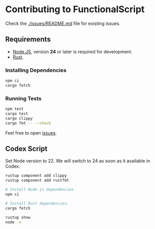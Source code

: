 # Contributing to FunctionalScript

Check the [./issues/README.md](./issues/README.md) file for existing issues.

## Requirements

- [Node.JS](https://nodejs.org/en/download), version **24** or later is required for development.
- [Rust](https://www.rust-lang.org/tools/install).

### Installing Dependencies

```bash
npm ci
cargo fetch
```

### Running Tests

```bash
npm test
cargo test
cargo clippy
cargo fmt -- --check
```

Feel free to open [issues](https://github.com/functionalscript/functionalscript/issues).

## Codex Script

Set Node version to 22. We will switch to 24 as soon as it available in Codex.

```sh
rustup component add clippy
rustup component add rustfmt

# Install Node.js dependencies.
npm ci

# Install Rust dependencies.
cargo fetch

rustup show
node -v
```
